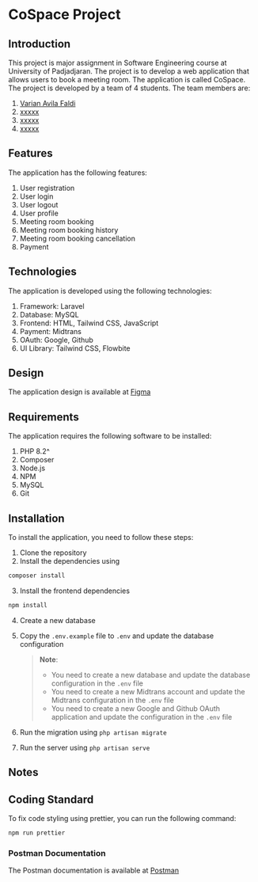 # CoSpace Project

## Introduction

This project is major assignment in Software Engineering course at University of Padjadjaran. The project is to develop a web application that allows users to book a meeting room. The application is called CoSpace. The project is developed by a team of 4 students. The team members are:

1. [Varian Avila Faldi](140810210055)
2. [xxxxx](140810210xxx)
3. [xxxxx](140810210xxx)
4. [xxxxx](140810210xxx)

## Features

The application has the following features:

1. User registration
2. User login
3. User logout
4. User profile
5. Meeting room booking
6. Meeting room booking history
7. Meeting room booking cancellation
8. Payment

## Technologies

The application is developed using the following technologies:

1. Framework: Laravel
2. Database: MySQL
3. Frontend: HTML, Tailwind CSS, JavaScript
4. Payment: Midtrans
5. OAuth: Google, Github
6. UI Library: Tailwind CSS, Flowbite

## Design

The application design is available at [Figma](#TODO)

## Requirements

The application requires the following software to be installed:

1. PHP 8.2^
2. Composer
3. Node.js
4. NPM
5. MySQL
6. Git

## Installation

To install the application, you need to follow these steps:

1. Clone the repository
2. Install the dependencies using

```bash
composer install
```

3. Install the frontend dependencies

```bash
npm install
```

4. Create a new database
5. Copy the `.env.example` file to `.env` and update the database configuration

   > **Note**:
   >
   > - You need to create a new database and update the database configuration in the `.env` file
   > - You need to create a new Midtrans account and update the Midtrans configuration in the `.env` file
   > - You need to create a new Google and Github OAuth application and update the configuration in the `.env` file

6. Run the migration using `php artisan migrate`
7. Run the server using `php artisan serve`

## Notes

## Coding Standard

To fix code styling using prettier, you can run the following command:

```bash
npm run prettier
```

### Postman Documentation

The Postman documentation is available at [Postman](#TODO)
